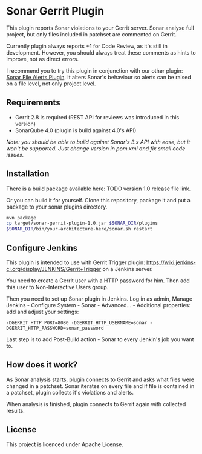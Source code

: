 Sonar Gerrit Plugin
===================

This plugin reports Sonar violations to your Gerrit server. Sonar analyse full project, but only files included in patchset are commented on Gerrit.

Currently plugin always reports +1 for Code Review, as it's still in development. However, you should always treat these comments as hints to improve, not as direct errors.

I recommend you to try this plugin in conjunction with our other plugin: [Sonar File Alerts Plugin](https://github.com/TouK/sonar-file-alerts-plugin). It alters Sonar's behaviour so alerts can be raised on a file level, not only project level.

Requirements
------------

- Gerrit 2.8 is required (REST API for reviews was introduced in this version)
- SonarQube 4.0 (plugin is build against 4.0's API)

*Note: you should be able to build against Sonar's 3.x API with ease, but it won't be supported. Just change version in pom.xml and fix small code issues.*

Installation
------------

There is a build package available here: TODO version 1.0 release file link.

Or you can build it for yourself. Clone this repository, package it and put a package to your sonar plugins directory.

```bash
mvn package
cp target/sonar-gerrit-plugin-1.0.jar $SONAR_DIR/plugins
$SONAR_DIR/bin/your-architecture-here/sonar.sh restart
```

Configure Jenkins
-----------------

This plugin is intended to use with Gerrit Trigger plugin: https://wiki.jenkins-ci.org/display/JENKINS/Gerrit+Trigger on a Jenkins server.

You need to create a Gerrit user with a HTTP password for him. Then add this user to Non-Interactive Users group.

Then you need to set up Sonar plugin in Jenkins. Log in as admin, Manage Jenkins - Configure System - Sonar - Advanced... - Additional properties: add and adjust your settings:

```
-DGERRIT_HTTP_PORT=8080 -DGERRIT_HTTP_USERNAME=sonar -DGERRIT_HTTP_PASSWORD=sonar_password
```

Last step is to add Post-Build action - Sonar to every Jenkin's job you want to.

How does it work?
-----------------

As Sonar analysis starts, plugin connects to Gerrit and asks what files were changed in a patchset. Sonar iterates on every file and if file is contained in a patchset, plugin collects it's violations and alerts.

When analysis is finished, plugin connects to Gerrit again with collected results.

License
-------

This project is licenced under Apache License.

